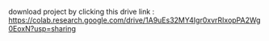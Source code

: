 download project by clicking this drive link : https://colab.research.google.com/drive/1A9uEs32MY4Igr0xvrRIxopPA2Wg0EoxN?usp=sharing
